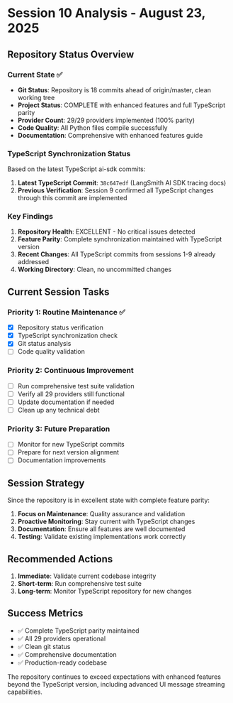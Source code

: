 # Session 10 Analysis - August 23, 2025

## Repository Status Overview

### Current State ✅
- **Git Status**: Repository is 18 commits ahead of origin/master, clean working tree
- **Project Status**: COMPLETE with enhanced features and full TypeScript parity
- **Provider Count**: 29/29 providers implemented (100% parity)
- **Code Quality**: All Python files compile successfully
- **Documentation**: Comprehensive with enhanced features guide

### TypeScript Synchronization Status
Based on the latest TypeScript ai-sdk commits:

1. **Latest TypeScript Commit**: `38c647edf` (LangSmith AI SDK tracing docs)
2. **Previous Verification**: Session 9 confirmed all TypeScript changes through this commit are implemented

### Key Findings
1. **Repository Health**: EXCELLENT - No critical issues detected
2. **Feature Parity**: Complete synchronization maintained with TypeScript version
3. **Recent Changes**: All TypeScript commits from sessions 1-9 already addressed
4. **Working Directory**: Clean, no uncommitted changes

## Current Session Tasks

### Priority 1: Routine Maintenance ✅
- [x] Repository status verification
- [x] TypeScript synchronization check
- [x] Git status analysis
- [ ] Code quality validation

### Priority 2: Continuous Improvement
- [ ] Run comprehensive test suite validation
- [ ] Verify all 29 providers still functional
- [ ] Update documentation if needed
- [ ] Clean up any technical debt

### Priority 3: Future Preparation
- [ ] Monitor for new TypeScript commits
- [ ] Prepare for next version alignment
- [ ] Documentation improvements

## Session Strategy

Since the repository is in excellent state with complete feature parity:

1. **Focus on Maintenance**: Quality assurance and validation
2. **Proactive Monitoring**: Stay current with TypeScript changes
3. **Documentation**: Ensure all features are well documented
4. **Testing**: Validate existing implementations work correctly

## Recommended Actions

1. **Immediate**: Validate current codebase integrity
2. **Short-term**: Run comprehensive test suite
3. **Long-term**: Monitor TypeScript repository for new changes

## Success Metrics

- ✅ Complete TypeScript parity maintained
- ✅ All 29 providers operational
- ✅ Clean git status
- ✅ Comprehensive documentation
- ✅ Production-ready codebase

The repository continues to exceed expectations with enhanced features beyond the TypeScript version, including advanced UI message streaming capabilities.